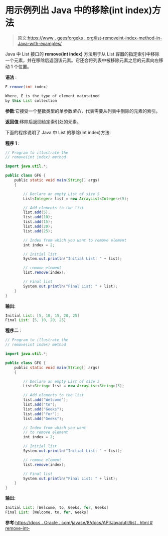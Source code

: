 # 用示例列出 Java 中的移除(int index)方法

> 原文:[https://www . geesforgeks . org/list-removeint-index-method-in-Java-with-examples/](https://www.geeksforgeeks.org/list-removeint-index-method-in-java-with-examples/)

Java 中 List 接口的 **remove(int index)** 方法用于从 List 容器的指定索引中移除一个元素，并在移除后返回该元素。它还会将列表中被移除元素之后的元素向左移动 1 个位置。

**语法** :

```java
E remove(int index)

Where, E is the type of element maintained
by this List collection

```

**参数**:它接受一个整数类型的单参数*索引*，代表需要从列表中删除的元素的索引。

**返回值**:移除后返回给定索引处的元素。

下面的程序说明了 Java 中 List 的移除(int index)方法:

**程序 1** :

```java
// Program to illustrate the
// remove(int index) method

import java.util.*;

public class GFG {
    public static void main(String[] args)
    {

        // Declare an empty List of size 5
        List<Integer> list = new ArrayList<Integer>(5);

        // Add elements to the list
        list.add(5);
        list.add(10);
        list.add(15);
        list.add(20);
        list.add(25);

        // Index from which you want to remove element
        int index = 2;

        // Initial list
        System.out.println("Initial List: " + list);

        // remove element
        list.remove(index);

        // Final list
        System.out.println("Final List: " + list);
    }
}
```

**输出:**

```java
Initial List: [5, 10, 15, 20, 25]
Final List: [5, 10, 20, 25]

```

**程序二** :

```java
// Program to illustrate the
// remove(int index) method

import java.util.*;

public class GFG {
    public static void main(String[] args)
    {

        // Declare an empty List of size 5
        List<String> list = new ArrayList<String>(5);

        // Add elements to the list
        list.add("Welcome");
        list.add("to");
        list.add("Geeks");
        list.add("for");
        list.add("Geeks");

        // Index from which you want
        // to remove element
        int index = 2;

        // Initial list
        System.out.println("Initial List: " + list);

        // remove element
        list.remove(index);

        // Final list
        System.out.println("Final List: " + list);
    }
}
```

**输出:**

```java
Initial List: [Welcome, to, Geeks, for, Geeks]
Final List: [Welcome, to, for, Geeks]

```

**参考**:[https://docs . Oracle . com/javase/8/docs/API/Java/util/list . html # remove-int-](https://docs.oracle.com/javase/8/docs/api/java/util/List.html#remove-int-)
